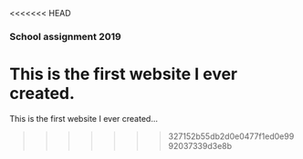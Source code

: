 <<<<<<< HEAD
### School assignment 2019

This is the first website I ever created.
=======
This is the first website I ever created...
>>>>>>> 327152b55db2d0e0477f1ed0e9992037339d3e8b
